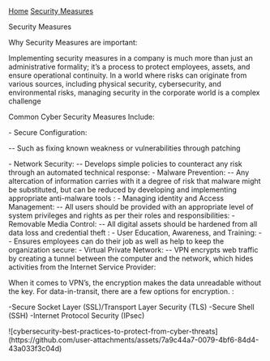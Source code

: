<!DOCTYPE html>
<html lang="en">
<head>
    <meta charset="UTF-8">
    <meta name="viewport" content="width=device-width, initial-scale=1.0">
    <title>About Us</title>
	<link rel = "stylesheet" href = "https://cse005.github.io/style.css"/>
</head>
<body>
  <nav> 
    <a href = "https://cse005.github.io/website.html">Home</a>
    <a href = "https://cse005.github.io/.html">Security Measures</a>
  </nav>
   <p>Security Measures </p>
<p>Why Security Measures are important: </p>
<p>Implementing security measures in a company is much more than just an administrative formality;
		it’s a process to protect employees, assets, and ensure operational continuity. 
		In a world where risks can originate from various sources, including physical security, cybersecurity, and environmental risks,
		managing security in the corporate world is a complex challenge 
</p>
<p> Common Cyber Security Measures Include: </p>
<p> - Secure Configuration:
<p>-- Such as fixing known weakness or vulnerabilities through patching</p>
	 <p>- Network Security:
	    -- Develops simple policies to counteract any risk through an automated technical response: 
	 - Malware Prevention: 
	    -- Any altercation of information carries with it a degree of risk that malware might be substituted,
		  but can be reduced by developing and implementing appropriate anti-malware tools :
	 - Managing identity and Access Management: 
	    -- All users should be provided with an appropriate level of system privileges and rights as per their roles and responsibilities: 
	 - Removable Media Control: 
	   -- All digital assets should be hardened from all data loss and credential theft : 
	 - User Education, Awareness, and Training: 
	   -- Ensures employees can do their job as well as help to keep the organization secure: 
	 - Virtual Private Network: 
	   -- VPN encrypts web traffic by creating a tunnel between the computer and the network, which hides activities from the Internet Service Provider:
 </p>
 <p>When it comes to VPN’s, the encryption makes the data unreadable without the key. For data-in-transit, there are a few options for encryption. :
<p> 	-Secure Socket Layer (SSL)/Transport Layer Security (TLS) 
		-Secure Shell (SSH) 
		-Internet Protocol Security (IPsec) 
</p>
	![cybersecurity-best-practices-to-protect-from-cyber-threats](https://github.com/user-attachments/assets/7a9c44a7-0079-4bf6-84d4-43a033f3c04d)
 
 
 
